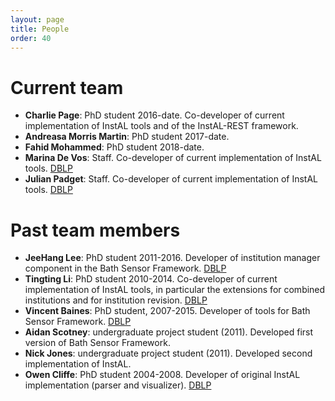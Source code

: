 ```yaml
---
layout: page
title: People
order: 40
---
```

# Current team
* **Charlie Page**: PhD student 2016-date. Co-developer of current implementation of InstAL tools and of the InstAL-REST framework.
* **Andreasa Morris Martin**: PhD student 2017-date.
* **Fahid Mohammed**: PhD student 2018-date.
* **Marina De Vos**: Staff. Co-developer of current implementation of InstAL tools. <a href="http://www.informatik.uni-trier.de/~ley/pers/hd/v/Vos:Marina_De">DBLP</a>
* **Julian Padget**: Staff. Co-developer of current implementation of InstAL tools. <a href="http://www.informatik.uni-trier.de/~ley/pers/hd/p/Padget:Julian">DBLP</a>

# Past team members
* **JeeHang Lee**: PhD student 2011-2016.  Developer of institution manager component in the Bath Sensor Framework. <a href="http://www.informatik.uni-trier.de/~ley/pers/hd/l/Lee:Jeehang">DBLP</a>
* **Tingting Li**: PhD student 2010-2014. Co-developer of current implementation of InstAL tools, in particular the extensions for combined institutions and for institution revision. <a href="http://www.informatik.uni-trier.de/~ley/pers/hd/l/Li:Tingting">DBLP</a>
* **Vincent Baines**: PhD student, 2007-2015.  Developer of tools for Bath Sensor Framework.  <a href="http://www.informatik.uni-trier.de/~ley/pers/hd/b/Baines:Vincent">DBLP</a>
* **Aidan Scotney**: undergraduate project student (2011).  Developed first version of Bath Sensor Framework.
* **Nick Jones**: undergraduate project student (2011). Developed second implementation of InstAL.
* **Owen Cliffe**: PhD student 2004-2008.  Developer of original InstAL implementation (parser and visualizer).
	  <a href="http://www.informatik.uni-trier.de/~ley/pers/hd/c/Cliffe:Owen">DBLP</a>
